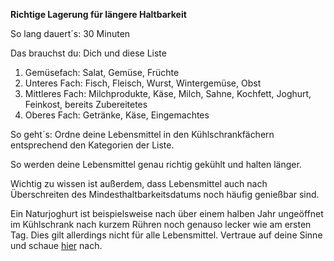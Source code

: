 **Richtige Lagerung für längere Haltbarkeit**

So lang dauert´s: 30 Minuten

Das brauchst du: Dich und diese Liste

1. Gemüsefach: Salat, Gemüse, Früchte
1. Unteres Fach: Fisch, Fleisch, Wurst, Wintergemüse, Obst
1. Mittleres Fach: Milchprodukte, Käse, Milch, Sahne, Kochfett, Joghurt, Feinkost, bereits Zubereitetes
1. Oberes Fach: Getränke, Käse, Eingemachtes

So geht´s: Ordne deine Lebensmittel in den Kühlschrankfächern entsprechend den Kategorien der Liste.

So werden deine Lebensmittel genau richtig gekühlt und halten länger.

Wichtig zu wissen ist außerdem, dass Lebensmittel auch nach Überschreiten des Mindesthaltbarkeitsdatums noch häufig genießbar sind.

Ein Naturjoghurt ist beispielsweise nach über einem halben Jahr ungeöffnet im Kühlschrank nach kurzem Rühren noch genauso lecker wie am ersten Tag. Dies gilt allerdings nicht für alle Lebensmittel. Vertraue auf deine Sinne und schaue [hier](https://www.verbraucherzentrale.de/wissen/lebensmittel/auswaehlen-zubereiten-aufbewahren/mindesthaltbarkeitsdatum-mhd-ist-nicht-gleich-verbrauchsdatum-13452) nach.
